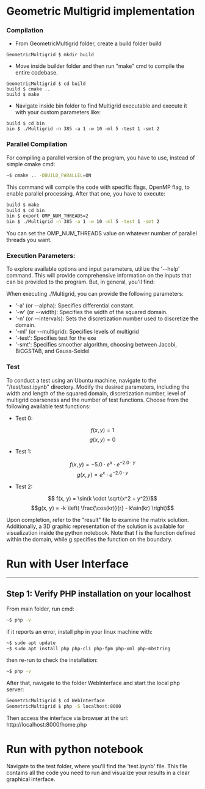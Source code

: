 # Geometric Multigrid implementation

### Compilation

* From GeometricMultigrid folder, create a build folder build
```
GeometricMultigrid $ mkdir build
```
* Move inside builder folder and then run "make" cmd to compile the entire codebase.
```
GeometricMultigrid $ cd build
build $ cmake ..
build $ make
```
* Navigate inside bin folder to find Multigrid executable and execute it with your custom parameters like:
```
build $ cd bin
bin $ ./Multigrid -n 385 -a 1 -w 10 -ml 5 -test 1 -smt 2
```

### Parallel Compilation

For compiling a parallel version of the program, you have to use, instead of simple cmake cmd:

``` bash
~$ cmake .. -DBUILD_PARALLEL=ON
```

This command will compile the code with specific flags, OpenMP flag, to enable parallel processing. After that one, you have to execute:

```bash
build $ make
build $ cd bin
bin $ export OMP_NUM_THREADS=2
bin $ ./Multigrid -n 385 -a 1 -w 10 -ml 5 -test 1 -smt 2
```

You can set the OMP_NUM_THREADS value on whatever number of parallel threads you want.

### Execution Parameters:

To explore available options and input parameters, utilize the '--help' command. This will provide comprehensive information on the inputs that can be provided to the program. But, in general, you'll find:

When executing ./Multigrid, you can provide the following parameters:
* '-a' (or --alpha):
    Specifies differential constant.
* '-w' (or --width):
    Specifies the width of the squared domain.
* '-n' (or --intervals):
    Sets the discretization number used to discretize the domain.
* '-ml' (or --multigrid):
    Specifies levels of multigrid
* '-test':
    Specifies test for the exe
* '-smt':
    Specifies smoother algorithm, choosing between Jacobi, BiCGSTAB, and Gauss-Seidel


### Test

To conduct a test using an Ubuntu machine, navigate to the "/test/test.ipynb" directory. Modify the desired parameters, including the width and length of the squared domain, discretization number, level of multigrid coarseness and the number of test functions. Choose from the following available test functions:

* Test 0:

$$f(x,y) = 1$$
$$g(x,y) = 0$$

* Test 1:

$$f(x, y) = -5.0 \cdot e^{x} \cdot e^{-2.0 \cdot y}$$
$$g(x, y) = e^{x} \cdot e^{-2.0 \cdot y}$$


* Test 2:

$$ f(x, y) = \sin(k \cdot \sqrt{x^2 + y^2})$$
$$g(x, y) = -k \left( \frac{\cos(kr)}{r} - k\sin(kr) \right)$$


Upon completion, refer to the "result" file to examine the matrix solution. Additionally, a 3D graphic representation of the solution is available for visualization inside the python notebook. 
Note that f is the function defined within the domain, while g specifies the function on the boundary.

# Run with User Interface

---

## Step 1: Verify PHP installation on your localhost

From main folder, run cmd:

```bash
~$ php -v
```

if it reports an error, install php in your linux machine with:

```bash
~$ sudo apt update
~$ sudo apt install php php-cli php-fpm php-xml php-mbstring
```

then re-run to check the installation: 

```bash
~$ php -v
```

After that, navigate to the folder WebInterface and start the local php server:

```bash
GeometricMultigrid $ cd WebInterface
GeometricMultigrid $ php -S localhost:8000
```

Then access the interface via browser at the url: http://localhost:8000/home.php

# Run with python notebook

Navigate to the test folder, where you'll find the 'test.ipynb' file. This file contains all the code you need to run and visualize your results in a clear graphical interface.